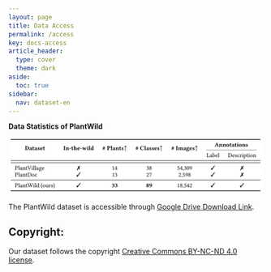 ```yaml
---
layout: page
title: Data Access
permalink: /access
key: docs-access
article_header:
  type: cover
  theme: dark
aside:
  toc: true
sidebar:
  nav: dataset-en
---
```


**Data Statistics of PlantWild**
<div align="center">
  <img width=800 src="git_figures/statistics.png"/>
</div>

The PlantWild dataset is accessible through [Google Drive Download Link](https://drive.google.com/file/d/1s7FOoztTHvO03yVfw75pQY_kzZqvAckD/view?usp=drive_link).


## Copyright:

Our dataset follows the copyright [Creative Commons BY-NC-ND 4.0 license](https://creativecommons.org/licenses/by-nc-nd/4.0/).

